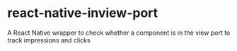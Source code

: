 # react-native-inview-port

A React Native wrapper to check whether a component is in the view port to track impressions and clicks
